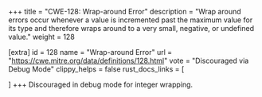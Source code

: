 +++
title = "CWE-128: Wrap-around Error"
description	= "Wrap around errors occur whenever a value is incremented past the maximum value for its type and therefore wraps around to a very small, negative, or undefined value."
weight = 128

[extra]
id = 128
name = "Wrap-around Error"
url = "https://cwe.mitre.org/data/definitions/128.html"
vote = "Discouraged via Debug Mode"
clippy_helps = false
rust_docs_links = [
	
]
+++
Discouraged in debug mode for integer wrapping.
